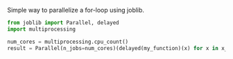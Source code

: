 Simple way to parallelize a for-loop using joblib.

```Python
from joblib import Parallel, delayed
import multiprocessing

num_cores = multiprocessing.cpu_count()
result = Parallel(n_jobs=num_cores)(delayed(my_function)(x) for x in x_to_be_looped)
```
